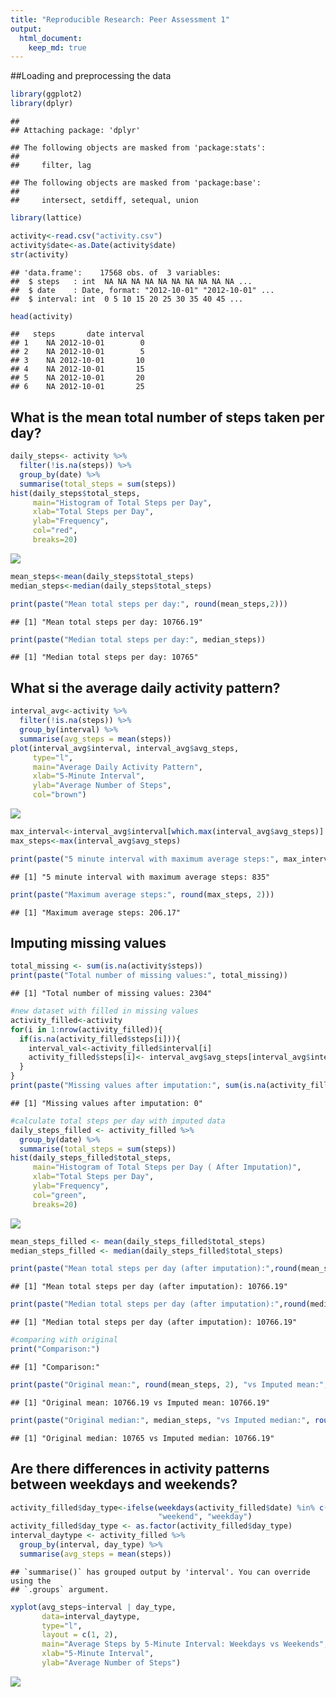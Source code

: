 ```yaml
---
title: "Reproducible Research: Peer Assessment 1"
output: 
  html_document:
    keep_md: true
---
```


##Loading and preprocessing the data 

``` r
library(ggplot2)
library(dplyr)
```

```
## 
## Attaching package: 'dplyr'
```

```
## The following objects are masked from 'package:stats':
## 
##     filter, lag
```

```
## The following objects are masked from 'package:base':
## 
##     intersect, setdiff, setequal, union
```

``` r
library(lattice)

activity<-read.csv("activity.csv")
activity$date<-as.Date(activity$date)
str(activity)
```

```
## 'data.frame':	17568 obs. of  3 variables:
##  $ steps   : int  NA NA NA NA NA NA NA NA NA NA ...
##  $ date    : Date, format: "2012-10-01" "2012-10-01" ...
##  $ interval: int  0 5 10 15 20 25 30 35 40 45 ...
```

``` r
head(activity)
```

```
##   steps       date interval
## 1    NA 2012-10-01        0
## 2    NA 2012-10-01        5
## 3    NA 2012-10-01       10
## 4    NA 2012-10-01       15
## 5    NA 2012-10-01       20
## 6    NA 2012-10-01       25
```

## What is the mean total number of steps taken per day?

``` r
daily_steps<- activity %>%
  filter(!is.na(steps)) %>%
  group_by(date) %>%
  summarise(total_steps = sum(steps))
hist(daily_steps$total_steps,
     main="Histogram of Total Steps per Day",
     xlab="Total Steps per Day",
     ylab="Frequency",
     col="red",
     breaks=20)
```

![](PA1_template_files/figure-html/unnamed-chunk-2-1.png)<!-- -->

``` r
mean_steps<-mean(daily_steps$total_steps)
median_steps<-median(daily_steps$total_steps)

print(paste("Mean total steps per day:", round(mean_steps,2)))
```

```
## [1] "Mean total steps per day: 10766.19"
```

``` r
print(paste("Median total steps per day:", median_steps))
```

```
## [1] "Median total steps per day: 10765"
```

## What si the average daily activity pattern?

``` r
interval_avg<-activity %>%
  filter(!is.na(steps)) %>%
  group_by(interval) %>%
  summarise(avg_steps = mean(steps))
plot(interval_avg$interval, interval_avg$avg_steps,
     type="l",
     main="Average Daily Activity Pattern",
     xlab="5-Minute Interval",
     ylab="Average Number of Steps",
     col="brown")
```

![](PA1_template_files/figure-html/unnamed-chunk-3-1.png)<!-- -->

``` r
max_interval<-interval_avg$interval[which.max(interval_avg$avg_steps)]
max_steps<-max(interval_avg$avg_steps)

print(paste("5 minute interval with maximum average steps:", max_interval))
```

```
## [1] "5 minute interval with maximum average steps: 835"
```

``` r
print(paste("Maximum average steps:", round(max_steps, 2)))
```

```
## [1] "Maximum average steps: 206.17"
```

## Imputing missing values 

``` r
total_missing <- sum(is.na(activity$steps))
print(paste("Total number of missing values:", total_missing))
```

```
## [1] "Total number of missing values: 2304"
```

``` r
#new dataset with filled in missing values 
activity_filled<-activity
for(i in 1:nrow(activity_filled)){
  if(is.na(activity_filled$steps[i])){
    interval_val<-activity_filled$interval[i]
    activity_filled$steps[i]<- interval_avg$avg_steps[interval_avg$interval == interval_val]
  }
}
print(paste("Missing values after imputation:", sum(is.na(activity_filled$steps))))
```

```
## [1] "Missing values after imputation: 0"
```

``` r
#calculate total steps per day with imputed data 
daily_steps_filled <- activity_filled %>%
  group_by(date) %>%
  summarise(total_steps = sum(steps))
hist(daily_steps_filled$total_steps,
     main="Histogram of Total Steps per Day ( After Imputation)",
     xlab="Total Steps per Day",
     ylab="Frequency",
     col="green",
     breaks=20)
```

![](PA1_template_files/figure-html/unnamed-chunk-4-1.png)<!-- -->

``` r
mean_steps_filled <- mean(daily_steps_filled$total_steps)
median_steps_filled <- median(daily_steps_filled$total_steps)

print(paste("Mean total steps per day (after imputation):",round(mean_steps_filled, 2)))
```

```
## [1] "Mean total steps per day (after imputation): 10766.19"
```

``` r
print(paste("Median total steps per day (after imputation):",round(median_steps_filled, 2)))
```

```
## [1] "Median total steps per day (after imputation): 10766.19"
```

``` r
#comparing with original 
print("Comparison:")
```

```
## [1] "Comparison:"
```

``` r
print(paste("Original mean:", round(mean_steps, 2), "vs Imputed mean:", round(mean_steps_filled, 2)))
```

```
## [1] "Original mean: 10766.19 vs Imputed mean: 10766.19"
```

``` r
print(paste("Original median:", median_steps, "vs Imputed median:", round(median_steps_filled, 2)))
```

```
## [1] "Original median: 10765 vs Imputed median: 10766.19"
```

## Are there differences in activity patterns between weekdays and weekends?

``` r
activity_filled$day_type<-ifelse(weekdays(activity_filled$date) %in% c("Saturday", "Sunday"),
                                 "weekend", "weekday")
activity_filled$day_type <- as.factor(activity_filled$day_type)
interval_daytype <- activity_filled %>%
  group_by(interval, day_type) %>%
  summarise(avg_steps = mean(steps))
```

```
## `summarise()` has grouped output by 'interval'. You can override using the
## `.groups` argument.
```

``` r
xyplot(avg_steps~interval | day_type,
       data=interval_daytype,
       type="l",
       layout = c(1, 2),
       main="Average Steps by 5-Minute Interval: Weekdays vs Weekends",
       xlab="5-Minute Interval",
       ylab="Average Number of Steps")
```

![](PA1_template_files/figure-html/unnamed-chunk-5-1.png)<!-- -->
